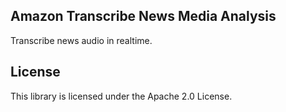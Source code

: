 ## Amazon Transcribe News Media Analysis

Transcribe news audio in realtime.

## License

This library is licensed under the Apache 2.0 License. 
